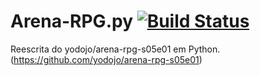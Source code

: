 # Arena-RPG.py [![Build Status](https://travis-ci.org/Gabriel-Araujo/Arena-RPG.svg)](https://travis-ci.org/Gabriel-Araujo/Arena-RPG)
Reescrita do yodojo/arena-rpg-s05e01 em Python.
(https://github.com/yodojo/arena-rpg-s05e01)
